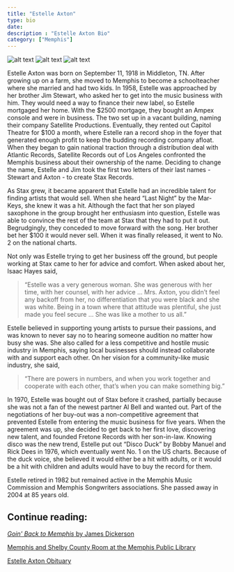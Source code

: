 ```yaml
---
title: "Estelle Axton"
type: bio
date:
description : "Estelle Axton Bio"
category: ["Memphis"]
---
```

![alt text](/images/estelleaxton.jpg)
![alt text](/images/estelleaxton2.jpg)
![alt text](/images/estelleaxton3.jpg)

Estelle Axton was born on September 11, 1918 in Middleton, TN. After growing up on a farm, she moved to Memphis to become a schoolteacher where she married and had two kids. In 1958, Estelle was approached by her brother Jim Stewart, who asked her to get into the music business with him. They would need a way to finance their new label, so Estelle mortgaged her home. With the $2500 mortgage, they bought an Ampex console and were in business. The two set up in a vacant building, naming their company Satellite Productions. Eventually, they rented out Capitol Theatre for $100 a month, where Estelle ran a record shop in the foyer that generated enough profit to keep the budding recording company afloat. When they began to gain national traction through a distribution deal with Atlantic Records, Satellite Records out of Los Angeles confronted the Memphis business about their ownership of the name. Deciding to change the name, Estelle and Jim took the first two letters of their last names - Stewart and Axton - to create Stax Records.

As Stax grew, it became apparent that Estelle had an incredible talent for finding artists that would sell. When she heard “Last Night” by the Mar-Keys, she knew it was a hit. Although the fact that her son played saxophone in the group brought her enthusiasm into question, Estelle was able to convince the rest of the team at Stax that they had to put it out. Begrudgingly, they conceded to move forward with the song. Her brother bet her $100 it would never sell. When it was finally released, it went to No. 2 on the national charts. 

Not only was Estelle trying to get her business off the ground, but people working at Stax came to her for advice and comfort. When asked about her, Isaac Hayes said, 

>  “Estelle was a very generous woman. She was generous with her time,  with her counsel, with her advice … Mrs. Axton, you didn’t feel any  backoff from her, no differentiation that you were black and she was  white. Being in a town where that attitude was plentiful, she just made you feel secure … She was like a mother to us all.” 

Estelle believed in supporting young artists to pursue their passions, and was known to never say no to hearing someone audition no matter how busy she was. She also called for a less competitive and hostile music industry in Memphis, saying local businesses should instead collaborate with and support each other. On her vision for a community-like music industry, she said,

>  “There are powers in numbers, and when you work together and cooperate with each other, that’s when you can make something big.”

In 1970, Estelle was bought out of Stax before it crashed, partially because she was not a fan of the newest partner Al Bell and wanted out. Part of the negotiations of her buy-out was a non-competitive agreement that prevented Estelle from entering the music business for five years. When the agreement was up, she decided to get back to her first love, discovering new talent, and founded Fretone Records with her son-in-law. Knowing disco was the new trend, Estelle put out “Disco Duck” by Bobby Manuel and Rick Dees in 1976, which eventually went No. 1 on the US charts. Because of the duck voice, she believed it would either be a hit with adults, or it would be a hit with children and adults would have to buy the record for them. 

Estelle retired in 1982 but remained active in the Memphis Music Commission and Memphis Songwriters associations. She passed away in 2004 at 85 years old.

## Continue reading:
<a href="https://www.amazon.com/Goin-Back-Memphis-James-Dickerson/dp/0815410492/ref=sr_1_fkmr1_1?keywords=going+back+to+memphis+dickerson&qid=1563471363&s=gateway&sr=8-1-fkmr1">*Goin' Back to Memphis* by James Dickerson</a>

<a href="http://www.memphislibrary.org/research/memphis-and-shelby-county-room/">Memphis and Shelby County Room at the Memphis Public Library</a>

<a href="https://www.theguardian.com/news/2004/feb/28/guardianobituaries.artsobituaries">Estelle Axton Obituary</a>





